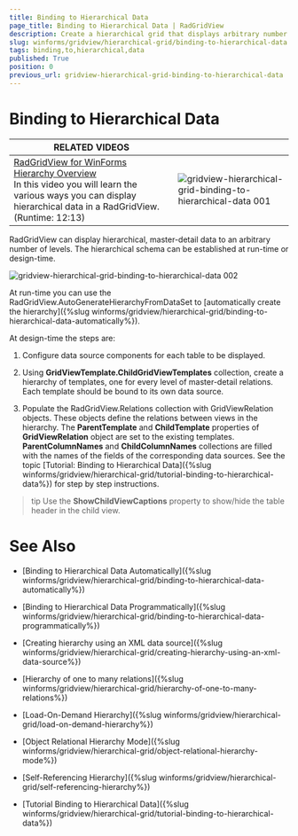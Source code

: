 ```yaml
---
title: Binding to Hierarchical Data
page_title: Binding to Hierarchical Data | RadGridView
description: Create a hierarchical grid that displays arbitrary number of child levels.
slug: winforms/gridview/hierarchical-grid/binding-to-hierarchical-data
tags: binding,to,hierarchical,data
published: True
position: 0
previous_url: gridview-hierarchical-grid-binding-to-hierarchical-data
---
```


# Binding to Hierarchical Data


| RELATED VIDEOS |  |
| ------ | ------ |
|[RadGridView for WinForms Hierarchy Overview](http://tv.telerik.com/watch/winforms/radgrid/radgridview-winforms-hierarchy-overview)<br>In this video you will learn the various ways you can display hierarchical data in a RadGridView. (Runtime: 12:13)|![gridview-hierarchical-grid-binding-to-hierarchical-data 001](images/gridview-hierarchical-grid-binding-to-hierarchical-data001.png)|

RadGridView can display hierarchical, master-detail data to an arbitrary number of levels. The hierarchical schema can be established at run-time or design-time.

![gridview-hierarchical-grid-binding-to-hierarchical-data 002](images/gridview-hierarchical-grid-binding-to-hierarchical-data002.png)

At run-time you can use the RadGridView.AutoGenerateHierarchyFromDataSet to [automatically create the hierarchy]({%slug winforms/gridview/hierarchical-grid/binding-to-hierarchical-data-automatically%}).

At design-time the steps are:

1. Configure data source components for each table to be displayed.

1. Using __GridViewTemplate.ChildGridViewTemplates__ collection, create a hierarchy of templates, one for every level of master-detail relations. Each template should be bound to its own data source.

1. Populate the RadGridView.Relations collection with GridViewRelation objects. These objects define the relations between views in the hierarchy. The __ParentTemplate__ and __ChildTemplate__ properties of __GridViewRelation__ object are set to the existing templates. __ParentColumnNames__ and __ChildColumnNames__ collections are filled with the names of the fields of the corresponding data sources. See the topic [Tutorial: Binding to Hierarchical Data]({%slug winforms/gridview/hierarchical-grid/tutorial-binding-to-hierarchical-data%}) for step by step instructions.
    
>tip Use the __ShowChildViewCaptions__ property to show/hide the table header in the child view. 

# See Also
* [Binding to Hierarchical Data Automatically]({%slug winforms/gridview/hierarchical-grid/binding-to-hierarchical-data-automatically%})

* [Binding to Hierarchical Data Programmatically]({%slug winforms/gridview/hierarchical-grid/binding-to-hierarchical-data-programmatically%})

* [Creating hierarchy using an XML data source]({%slug winforms/gridview/hierarchical-grid/creating-hierarchy-using-an-xml-data-source%})

* [Hierarchy of one to many relations]({%slug winforms/gridview/hierarchical-grid/hierarchy-of-one-to-many-relations%})

* [Load-On-Demand Hierarchy]({%slug winforms/gridview/hierarchical-grid/load-on-demand-hierarchy%})

* [Object Relational Hierarchy Mode]({%slug winforms/gridview/hierarchical-grid/object-relational-hierarchy-mode%})

* [Self-Referencing Hierarchy]({%slug winforms/gridview/hierarchical-grid/self-referencing-hierarchy%})

* [Tutorial Binding to Hierarchical Data]({%slug winforms/gridview/hierarchical-grid/tutorial-binding-to-hierarchical-data%})

